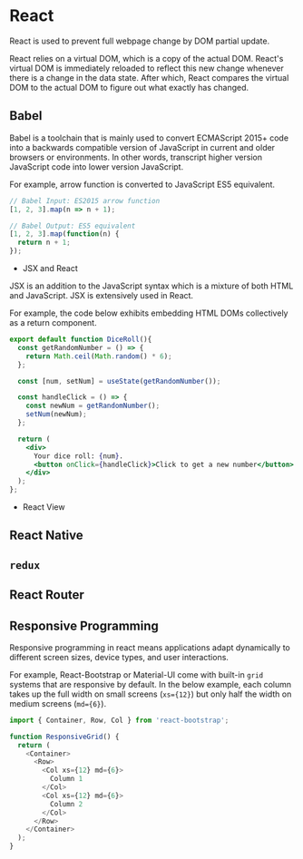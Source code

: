# React

React is used to prevent full webpage change by DOM partial update.

React relies on a virtual DOM, which is a copy of the actual DOM.
React's virtual DOM is immediately reloaded to reflect this new change whenever there is a change in the data state.
After which, React compares the virtual DOM to the actual DOM to figure out what exactly has changed.

## Babel

Babel is a toolchain that is mainly used to convert ECMAScript 2015+ code into a backwards compatible version of JavaScript in current and older browsers or environments.
In other words, transcript higher version JavaScript code into lower version JavaScript.

For example, arrow function is converted to JavaScript ES5 equivalent.

```js
// Babel Input: ES2015 arrow function
[1, 2, 3].map(n => n + 1);
```

```js
// Babel Output: ES5 equivalent
[1, 2, 3].map(function(n) {
  return n + 1;
});
```

* JSX and React

JSX is an addition to the JavaScript syntax which is a mixture of both HTML and JavaScript.
JSX is extensively used in React.

For example, the code below exhibits embedding HTML DOMs collectively as a return component.

```jsx
export default function DiceRoll(){
  const getRandomNumber = () => {
    return Math.ceil(Math.random() * 6);
  };

  const [num, setNum] = useState(getRandomNumber());

  const handleClick = () => {
    const newNum = getRandomNumber();
    setNum(newNum);
  };

  return (
    <div>
      Your dice roll: {num}.
      <button onClick={handleClick}>Click to get a new number</button>
    </div>
  );
};
```

* React View

## React Native

## `redux`

## React Router

## Responsive Programming

Responsive programming in react means applications adapt dynamically to different screen sizes, device types, and user interactions.

For example, React-Bootstrap or Material-UI come with built-in `grid` systems that are responsive by default.
In the below example, each column takes up the full width on small screens (`xs={12}`) but only half the width on medium screens (`md={6}`).

```js
import { Container, Row, Col } from 'react-bootstrap';

function ResponsiveGrid() {
  return (
    <Container>
      <Row>
        <Col xs={12} md={6}>
          Column 1
        </Col>
        <Col xs={12} md={6}>
          Column 2
        </Col>
      </Row>
    </Container>
  );
}
```
